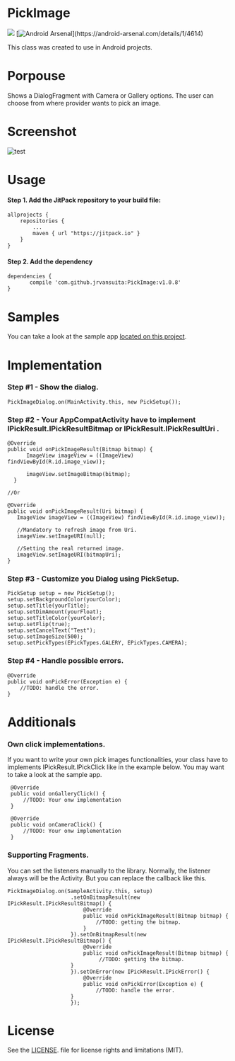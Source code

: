 # PickImage
[![](https://jitpack.io/v/jrvansuita/PickImage.svg)](https://jitpack.io/#jrvansuita/PickImage)
[![Android Arsenal](https://img.shields.io/badge/Android%20Arsenal-PickImage-green.svg?)](https://android-arsenal.com/details/1/4614)

This class was created to use in Android projects.

# Porpouse
Shows a DialogFragment with Camera or Gallery options. The user can choose from where provider wants to pick an image.

# Screenshot
![test](screenshot/img.png? "Dialog")

# Usage

#### Step 1. Add the JitPack repository to your build file:

    allprojects {
		repositories {
			...
			maven { url "https://jitpack.io" }
		}
	}

#### Step 2. Add the dependency

    dependencies {
           compile 'com.github.jrvansuita:PickImage:v1.0.8'
	}

# Samples
 You can take a look at the sample app [located on this project](/app/).


# Implementation

### Step #1 - Show the dialog.
    PickImageDialog.on(MainActivity.this, new PickSetup());

### Step #2 - Your AppCompatActivity have to implement IPickResult.IPickResultBitmap or IPickResult.IPickResultUri .
    @Override
    public void onPickImageResult(Bitmap bitmap) {
          ImageView imageView = ((ImageView) findViewById(R.id.image_view));
          
          imageView.setImageBitmap(bitmap);
      }
      
    //Or
      
    @Override
    public void onPickImageResult(Uri bitmap) {
       ImageView imageView = ((ImageView) findViewById(R.id.image_view));
       
       //Mandatory to refresh image from Uri.
       imageView.setImageURI(null);
       
       //Setting the real returned image.
       imageView.setImageURI(bitmapUri);
    }

### Step #3 - Customize you Dialog using PickSetup.
    PickSetup setup = new PickSetup();
    setup.setBackgroundColor(yourColor);
    setup.setTitle(yourTitle);
    setup.setDimAmount(yourFloat);
    setup.setTitleColor(yourColor);
    setup.setFlip(true);
    setup.setCancelText("Test");
    setup.setImageSize(500);
    setup.setPickTypes(EPickTypes.GALERY, EPickTypes.CAMERA);

### Step #4 - Handle possible errors.
    @Override
    public void onPickError(Exception e) {
        //TODO: handle the error.
    }


# Additionals

### Own click implementations.
 If you want to write your own pick images functionalities, your class have to implements IPickResult.IPickClick like in the example below.
 You may want to take a look at the sample app.
 
     @Override
     public void onGalleryClick() {
         //TODO: Your onw implementation
     }
 
     @Override
     public void onCameraClick() {
         //TODO: Your onw implementation
     }
     
### Supporting Fragments.
 You can set the listeners manually to the library. Normally, the listener always will be the Activity. But you can replace the callback like this.
      
    PickImageDialog.on(SampleActivity.this, setup)
                        .setOnBitmapResult(new IPickResult.IPickResultBitmap() {
                            @Override
                            public void onPickImageResult(Bitmap bitmap) {
                                //TODO: getting the bitmap.
                            }
                        }).setOnBitmapResult(new IPickResult.IPickResultBitmap() {
                            @Override
                            public void onPickImageResult(Bitmap bitmap) {
                                 //TODO: getting the bitmap.
                        }
                        }).setOnError(new IPickResult.IPickError() {
                            @Override
                            public void onPickError(Exception e) {
                                //TODO: handle the error.
                        }
                        });
     
# License
See the [LICENSE](/LICENSE.txt). file for license rights and limitations (MIT).